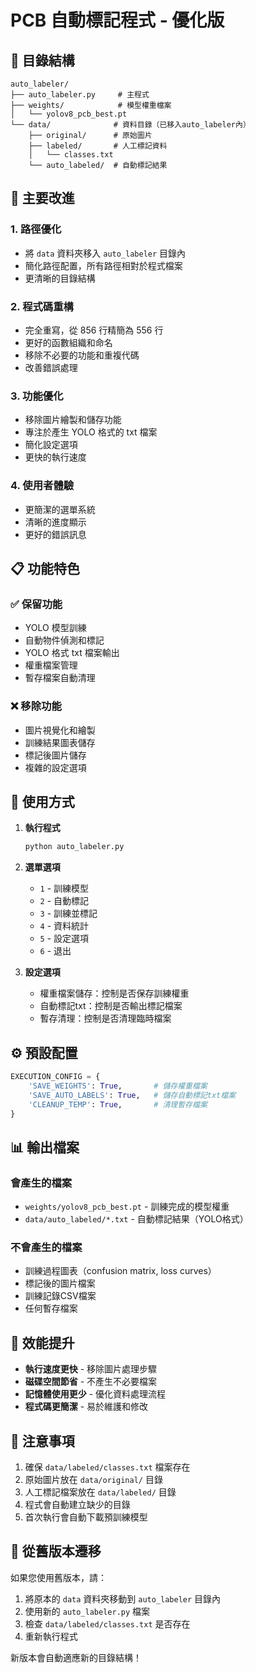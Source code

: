 # PCB 自動標記程式 - 優化版

## 📁 目錄結構

```
auto_labeler/
├── auto_labeler.py     # 主程式
├── weights/            # 模型權重檔案
│   └── yolov8_pcb_best.pt
└── data/              # 資料目錄（已移入auto_labeler內）
    ├── original/      # 原始圖片
    ├── labeled/       # 人工標記資料
    │   └── classes.txt
    └── auto_labeled/  # 自動標記結果
```

## 🚀 主要改進

### 1. 路徑優化
- 將 `data` 資料夾移入 `auto_labeler` 目錄內
- 簡化路徑配置，所有路徑相對於程式檔案
- 更清晰的目錄結構

### 2. 程式碼重構
- 完全重寫，從 856 行精簡為 556 行
- 更好的函數組織和命名
- 移除不必要的功能和重複代碼
- 改善錯誤處理

### 3. 功能優化
- 移除圖片繪製和儲存功能
- 專注於產生 YOLO 格式的 txt 檔案
- 簡化設定選項
- 更快的執行速度

### 4. 使用者體驗
- 更簡潔的選單系統
- 清晰的進度顯示
- 更好的錯誤訊息

## 📋 功能特色

### ✅ 保留功能
- YOLO 模型訓練
- 自動物件偵測和標記
- YOLO 格式 txt 檔案輸出
- 權重檔案管理
- 暫存檔案自動清理

### ❌ 移除功能
- 圖片視覺化和繪製
- 訓練結果圖表儲存
- 標記後圖片儲存
- 複雜的設定選項

## 🔧 使用方式

1. **執行程式**
   ```bash
   python auto_labeler.py
   ```

2. **選單選項**
   - `1` - 訓練模型
   - `2` - 自動標記
   - `3` - 訓練並標記
   - `4` - 資料統計
   - `5` - 設定選項
   - `6` - 退出

3. **設定選項**
   - 權重檔案儲存：控制是否保存訓練權重
   - 自動標記txt：控制是否輸出標記檔案
   - 暫存清理：控制是否清理臨時檔案

## ⚙️ 預設配置

```python
EXECUTION_CONFIG = {
    'SAVE_WEIGHTS': True,       # 儲存權重檔案
    'SAVE_AUTO_LABELS': True,   # 儲存自動標記txt檔案
    'CLEANUP_TEMP': True,       # 清理暫存檔案
}
```

## 📊 輸出檔案

### 會產生的檔案
- `weights/yolov8_pcb_best.pt` - 訓練完成的模型權重
- `data/auto_labeled/*.txt` - 自動標記結果（YOLO格式）

### 不會產生的檔案
- 訓練過程圖表（confusion matrix, loss curves）
- 標記後的圖片檔案
- 訓練記錄CSV檔案
- 任何暫存檔案

## 🎯 效能提升

- **執行速度更快** - 移除圖片處理步驟
- **磁碟空間節省** - 不產生不必要檔案
- **記憶體使用更少** - 優化資料處理流程
- **程式碼更簡潔** - 易於維護和修改

## 📝 注意事項

1. 確保 `data/labeled/classes.txt` 檔案存在
2. 原始圖片放在 `data/original/` 目錄
3. 人工標記檔案放在 `data/labeled/` 目錄
4. 程式會自動建立缺少的目錄
5. 首次執行會自動下載預訓練模型

## 🔄 從舊版本遷移

如果您使用舊版本，請：

1. 將原本的 `data` 資料夾移動到 `auto_labeler` 目錄內
2. 使用新的 `auto_labeler.py` 檔案
3. 檢查 `data/labeled/classes.txt` 是否存在
4. 重新執行程式

新版本會自動適應新的目錄結構！